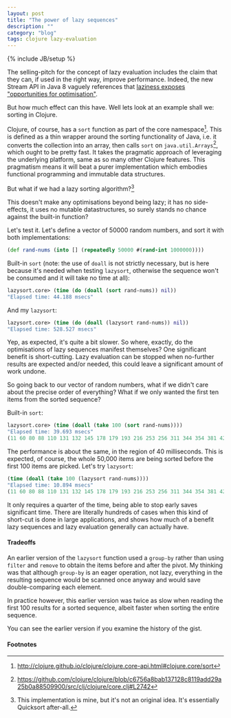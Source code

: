 ```yaml
---
layout: post
title: "The power of lazy sequences"
description: ""
category: "blog"
tags: clojure lazy-evaluation
---
```

{% include JB/setup %}

The selling-pitch for the concept of lazy evaluation includes the claim that they can, if used in the right way, improve performance.  Indeed, the new Stream API in Java 8 vaguely references that [laziness exposes "opportunities for optimisation"](http://download.java.net/jdk8/docs/api/java/util/stream/package-summary.html).

But how much effect can this have.  Well lets look at an example shall we: sorting in Clojure.

Clojure, of course, has a ```sort``` function as part of the core namespace[^1].  This is defined as a thin wrapper around the sorting functionality of Java, i.e. it converts the collection into an array, then calls ```sort``` on ```java.util.Arrays```[^2], which ought to be pretty fast.  It takes the pragmatic approach of leveraging the underlying platform, same as so many other Clojure features.  This pragmatism means it will beat a purer implementation which embodies functional programming and immutable data structures.

But what if we had a lazy sorting algorithm?[^3]

<script src="https://gist.github.com/benashford/9716335.js"></script>

This doesn't make any optimisations beyond being lazy; it has no side-effects, it uses no mutable datastructures, so surely stands no chance against the built-in function?

Let's test it.  Let's define a vector of 50000 random numbers, and sort it with both implementations:

~~~~~~~~ clojure
(def rand-nums (into [] (repeatedly 50000 #(rand-int 1000000))))
~~~~~~~~

Built-in ```sort``` (note: the use of ```doall``` is not strictly necessary, but is here because it's needed when testing ```lazysort```, otherwise the sequence won't be consumed and it will take no time at all):

~~~~~~~~ clojure
lazysort.core> (time (do (doall (sort rand-nums)) nil))
"Elapsed time: 44.188 msecs"
~~~~~~~~

And my ```lazysort```:

~~~~~~~~ clojure
lazysort.core> (time (do (doall (lazysort rand-nums)) nil))
"Elapsed time: 528.527 msecs"
~~~~~~~~

Yep, as expected, it's quite a bit slower.  So where, exactly, do the optimisations of lazy sequences manifest themselves?  One significant benefit is short-cutting.  Lazy evaluation can be stopped when no-further results are expected and/or needed, this could leave a significant amount of work undone.

So going back to our vector of random numbers, what if we didn't care about the precise order of everything?  What if we only wanted the first ten items from the sorted sequence?

Built-in ```sort```:

~~~~~~~~ clojure
lazysort.core> (time (doall (take 100 (sort rand-nums))))
"Elapsed time: 39.693 msecs"
(11 60 80 88 110 131 132 145 178 179 193 216 253 256 311 344 354 381 424 424 477 478 520 527 646 658 676 677 684 696 716 721 737 775 812 821 843 848 864 902 939 939 947 949 949 962 969 980 989 1064 1069 1075 1173 1196 1199 1204 1209 1218 1236 1240 1285 1293 1346 1359 1369 1432 1477 1494 1508 1518 1553 1560 1603 1672 1710 1719 1772 1775 1795 1797 1824 1856 1864 1895 1932 1940 2020 2021 2075 2088 2098 2102 2105 2126 2143 2157 2164 2263 2263 2279)
~~~~~~~~

The performance is about the same, in the region of 40 milliseconds.  This is expected, of course, the whole 50,000 items are being sorted before the first 100 items are picked.  Let's try ```lazysort```:

~~~~~~~~ clojure
(time (doall (take 100 (lazysort rand-nums))))
"Elapsed time: 10.894 msecs"
(11 60 80 88 110 131 132 145 178 179 193 216 253 256 311 344 354 381 424 424 477 478 520 527 646 658 676 677 684 696 716 721 737 775 812 821 843 848 864 902 939 939 947 949 949 962 969 980 989 1064 1069 1075 1173 1196 1199 1204 1209 1218 1236 1240 1285 1293 1346 1359 1369 1432 1477 1494 1508 1518 1553 1560 1603 1672 1710 1719 1772 1775 1795 1797 1824 1856 1864 1895 1932 1940 2020 2021 2075 2088 2098 2102 2105 2126 2143 2157 2164 2263 2263 2279)
~~~~~~~~

It only requires a quarter of the time, being able to stop early saves significant time.  There are literally hundreds of cases when this kind of short-cut is done in large applications, and shows how much of a benefit lazy sequences and lazy evaluation generally can actually have.

#### Tradeoffs ####

An earlier version of the ```lazysort``` function used a ```group-by``` rather than using ```filter``` and ```remove``` to obtain the items before and after the pivot.  My thinking was that although ```group-by``` is an eager operation, not lazy, everything in the resulting sequence would be scanned once anyway and would save double-comparing each element.

In practice however, this earlier version was twice as slow when reading the first 100 results for a sorted sequence, albeit faster when sorting the entire sequence.

You can see the earlier version if you examine the history of the gist.

#### Footnotes ####

[^1]: <a href="http://clojure.github.io/clojure/clojure.core-api.html#clojure.core/sort">http://clojure.github.io/clojure/clojure.core-api.html#clojure.core/sort</a>
[^2]: <a href="https://github.com/clojure/clojure/blob/c6756a8bab137128c8119add29a25b0a88509900/src/clj/clojure/core.clj#L2742">https://github.com/clojure/clojure/blob/c6756a8bab137128c8119add29a25b0a88509900/src/clj/clojure/core.clj#L2742</a>
[^3]: This implementation is mine, but it's not an original idea.  It's essentially Quicksort after-all.
